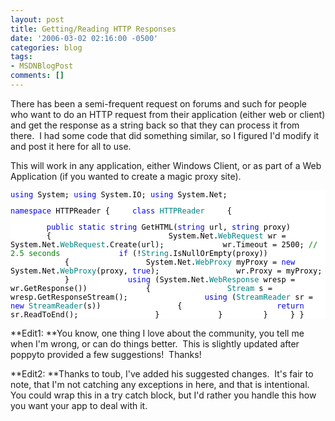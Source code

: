 ```yaml
---
layout: post
title: Getting/Reading HTTP Responses
date: '2006-03-02 02:16:00 -0500'
categories: blog
tags:
- MSDNBlogPost
comments: []
---
```


There has been a semi-frequent request on forums and such for people who want to do an HTTP request from their application (either web or client) and get the response as a string back so that they can process it from there.&nbsp; I had some code that did something similar, so I figured I'd modify it and post it here for all to use.&nbsp; 

This will work in any application, either Windows Client, or as part of a Web Application (if you wanted to create a magic proxy site).&nbsp; 

<div style="FONT-SIZE: 9pt; FONT-FAMILY: monospace; BACKGROUND-COLOR: white"><font color="blue">using</font><font color="black"> System;
</font><font color="blue">using</font><font color="black"> System.IO;
</font><font color="blue">using</font><font color="black"> System.Net;</p>

</font><font color="blue">namespace</font><font color="black"> HTTPReader
{
&nbsp;&nbsp;&nbsp;&nbsp;</font><font color="blue">class</font><font color="black"> </font><font color="teal">HTTPReader
</font><font color="black">&nbsp;&nbsp;&nbsp;&nbsp;{

&nbsp;&nbsp;&nbsp;&nbsp;&nbsp;&nbsp;&nbsp;&nbsp;</font><font color="blue">public</font><font color="black"> </font><font color="blue">static</font><font color="black"> </font><font color="blue">string</font><font color="black"> GetHTML(</font><font color="blue">string</font><font color="black"> url, </font><font color="blue">string</font><font color="black"> proxy)
&nbsp;&nbsp;&nbsp;&nbsp;&nbsp;&nbsp;&nbsp;&nbsp;{
&nbsp;&nbsp;&nbsp;&nbsp;&nbsp;&nbsp;&nbsp;&nbsp;&nbsp;&nbsp;&nbsp;&nbsp;
&nbsp;&nbsp;&nbsp;&nbsp;&nbsp;&nbsp;&nbsp;&nbsp;&nbsp;&nbsp;&nbsp;&nbsp;System.Net.</font><font color="teal">WebRequest</font><font color="black"> wr = System.Net.</font><font color="teal">WebRequest</font><font color="black">.Create(url);
&nbsp;&nbsp;&nbsp;&nbsp;&nbsp;&nbsp;&nbsp;&nbsp;&nbsp;&nbsp;&nbsp;&nbsp;wr.Timeout = 2500; </font><font color="green">// 2.5 seconds
</font><font color="black">&nbsp;&nbsp;&nbsp;&nbsp;&nbsp;&nbsp;&nbsp;&nbsp;&nbsp;&nbsp;&nbsp;&nbsp;</font><font color="blue">if</font><font color="black"> (!</font><font color="teal">String</font><font color="black">.IsNullOrEmpty(proxy))
&nbsp;&nbsp;&nbsp;&nbsp;&nbsp;&nbsp;&nbsp;&nbsp;&nbsp;&nbsp;&nbsp;&nbsp;{
&nbsp;&nbsp;&nbsp;&nbsp;&nbsp;&nbsp;&nbsp;&nbsp;&nbsp;&nbsp;&nbsp;&nbsp;&nbsp;&nbsp;&nbsp;&nbsp;System.Net.</font><font color="teal">WebProxy</font><font color="black"> myProxy = </font><font color="blue">new</font><font color="black"> System.Net.</font><font color="teal">WebProxy</font><font color="black">(proxy, </font><font color="blue">true</font><font color="black">);
&nbsp;&nbsp;&nbsp;&nbsp;&nbsp;&nbsp;&nbsp;&nbsp;&nbsp;&nbsp;&nbsp;&nbsp;&nbsp;&nbsp;&nbsp;&nbsp;wr.Proxy = myProxy;
&nbsp;&nbsp;&nbsp;&nbsp;&nbsp;&nbsp;&nbsp;&nbsp;&nbsp;&nbsp;&nbsp;&nbsp;}
&nbsp;&nbsp;&nbsp;&nbsp;&nbsp;&nbsp;&nbsp;&nbsp;&nbsp;&nbsp;&nbsp;&nbsp;</font><font color="blue">using</font><font color="black"> (System.Net.</font><font color="teal">WebResponse</font><font color="black"> wresp = wr.GetResponse())
&nbsp;&nbsp;&nbsp;&nbsp;&nbsp;&nbsp;&nbsp;&nbsp;&nbsp;&nbsp;&nbsp;&nbsp;{
&nbsp;&nbsp;&nbsp;&nbsp;&nbsp;&nbsp;&nbsp;&nbsp;&nbsp;&nbsp;&nbsp;&nbsp;&nbsp;&nbsp;&nbsp;&nbsp;</font><font color="teal">Stream</font><font color="black"> s = wresp.GetResponseStream();
&nbsp;&nbsp;&nbsp;&nbsp;&nbsp;&nbsp;&nbsp;&nbsp;&nbsp;&nbsp;&nbsp;&nbsp;&nbsp;&nbsp;&nbsp;&nbsp;</font><font color="blue">using</font><font color="black"> (</font><font color="teal">StreamReader</font><font color="black"> sr = </font><font color="blue">new</font><font color="black"> </font><font color="teal">StreamReader</font><font color="black">(s))
&nbsp;&nbsp;&nbsp;&nbsp;&nbsp;&nbsp;&nbsp;&nbsp;&nbsp;&nbsp;&nbsp;&nbsp;&nbsp;&nbsp;&nbsp;&nbsp;{
&nbsp;&nbsp;&nbsp;&nbsp;&nbsp;&nbsp;&nbsp;&nbsp;&nbsp;&nbsp;&nbsp;&nbsp;&nbsp;&nbsp;&nbsp;&nbsp;&nbsp;&nbsp;&nbsp;&nbsp;</font><font color="blue">return</font><font color="black"> sr.ReadToEnd();
&nbsp;&nbsp;&nbsp;&nbsp;&nbsp;&nbsp;&nbsp;&nbsp;&nbsp;&nbsp;&nbsp;&nbsp;&nbsp;&nbsp;&nbsp;&nbsp;}
&nbsp;&nbsp;&nbsp;&nbsp;&nbsp;&nbsp;&nbsp;&nbsp;&nbsp;&nbsp;&nbsp;&nbsp;}
&nbsp;&nbsp;&nbsp;&nbsp;&nbsp;&nbsp;&nbsp;&nbsp;}
&nbsp;&nbsp;&nbsp;&nbsp;}
}
</font></div>
<p>**Edit1: **You know, one thing I love about the community, you tell me when I'm wrong, or can do things better.&nbsp; This is slightly updated after poppyto provided a few suggestions!&nbsp; Thanks!

**Edit2: **Thanks to toub, I've added his suggested changes.&nbsp; It's fair to note, that I'm not catching any exceptions in here, and that is intentional.&nbsp; You could wrap this in a try catch block, but I'd rather you handle this how you want your app to deal with it.